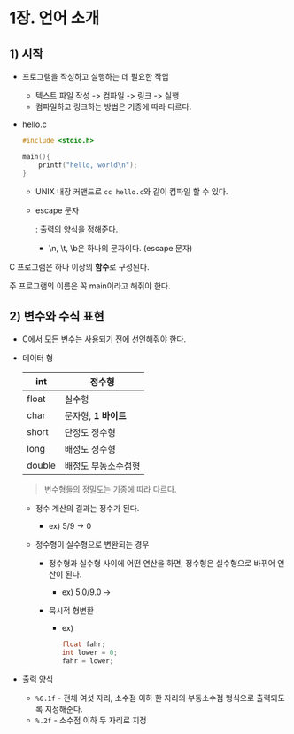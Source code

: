 # 1장. 언어 소개

## 1) 시작

- 프로그램을 작성하고 실행하는 데 필요한 작업

  - 텍스트 파일 작성 -> 컴파일 -> 링크 -> 실행
  - 컴파일하고 링크하는 방법은 기종에 따라 다르다.

- hello.c

  ``` c
  #include <stdio.h>
  
  main(){
      printf("hello, world\n");
  }
  ```

  - UNIX 내장 커맨드로 `cc hello.c`와 같이 컴파일 할 수 있다.

  - escape 문자

    : 출력의 양식을 정해준다.

    - \n, \t, \b은 하나의 문자이다. (escape 문자)

C 프로그램은 하나 이상의 **함수**로 구성된다.

주 프로그램의 이름은 꼭 main이라고 해줘야 한다.



## 2) 변수와 수식 표현

- C에서 모든 변수는 사용되기 전에 선언해줘야 한다.

- 데이터 형

  | int    | 정수형               |
  | ------ | -------------------- |
  | float  | 실수형               |
  | char   | 문자형, **1 바이트** |
  | short  | 단정도 정수형        |
  | long   | 배정도 정수형        |
  | double | 배정도 부동소수점형  |

  > 변수형들의 정밀도는 기종에 따라 다르다.

  - 정수 계산의 결과는 정수가 된다.

    - ex) 5/9 -> 0

  - 정수형이 실수형으로 변환되는 경우

    - 정수형과 실수형 사이에 어떤 연산을 하면, 정수형은 실수형으로 바뀌어 연산이 된다.

      - ex) 5.0/9.0 -> 

    - 묵시적 형변환

      - ex) 

        ``` c
        float fahr;
        int lower = 0;
        fahr = lower;
        ```

- 출력 양식

  - `%6.1f` - 전체 여섯 자리, 소수점 이하 한 자리의 부동소수점 형식으로 출력되도록 지정해준다.
  - `%.2f` - 소수점 이하 두 자리로 지정

